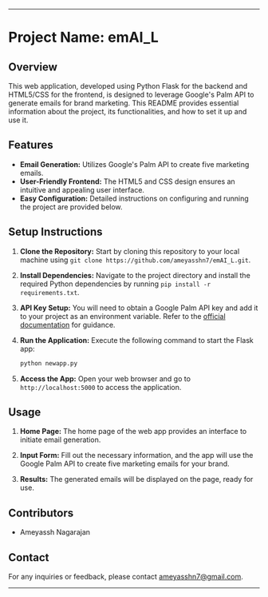 

---

# Project Name: emAI_L

## Overview
This web application, developed using Python Flask for the backend and HTML5/CSS for the frontend, is designed to leverage Google's Palm API to generate emails for brand marketing. This README provides essential information about the project, its functionalities, and how to set it up and use it.

## Features
- **Email Generation:** Utilizes Google's Palm API to create five marketing emails.
- **User-Friendly Frontend:** The HTML5 and CSS design ensures an intuitive and appealing user interface.
- **Easy Configuration:** Detailed instructions on configuring and running the project are provided below.

## Setup Instructions
1. **Clone the Repository:** Start by cloning this repository to your local machine using `git clone https://github.com/ameyasshn7/emAI_L.git`.

2. **Install Dependencies:** Navigate to the project directory and install the required Python dependencies by running `pip install -r requirements.txt`.

3. **API Key Setup:** You will need to obtain a Google Palm API key and add it to your project as an environment variable. Refer to the [official documentation](https://developers.generativeai.google/) for guidance.

4. **Run the Application:** Execute the following command to start the Flask app:
   ```bash
   python newapp.py
   ```

5. **Access the App:** Open your web browser and go to `http://localhost:5000` to access the application.

## Usage
1. **Home Page:** The home page of the web app provides an interface to initiate email generation.

2. **Input Form:** Fill out the necessary information, and the app will use the Google Palm API to create five marketing emails for your brand.

3. **Results:** The generated emails will be displayed on the page, ready for use.

## Contributors
- Ameyassh Nagarajan


## Contact
For any inquiries or feedback, please contact ameyasshn7@gmail.com.

---



